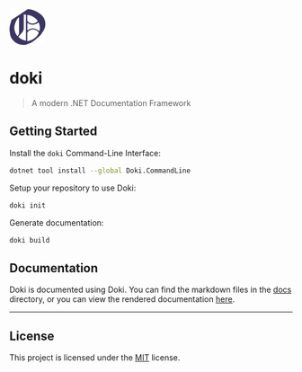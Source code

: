 ![](assets/logo-64x64.png)

# doki

> A modern .NET Documentation Framework

## Getting Started

Install the `doki` Command-Line Interface:

```bash
dotnet tool install --global Doki.CommandLine
```

Setup your repository to use Doki:

```bash
doki init
```

Generate documentation:

```bash
doki build
```

## Documentation

Doki is documented using Doki. You can find the markdown files in the [docs](docs/README.md) directory, or you can view
the rendered documentation [here](https://doki.dvolper.dev).

---

## License

This project is licensed under the [MIT](LICENSE.txt) license.
